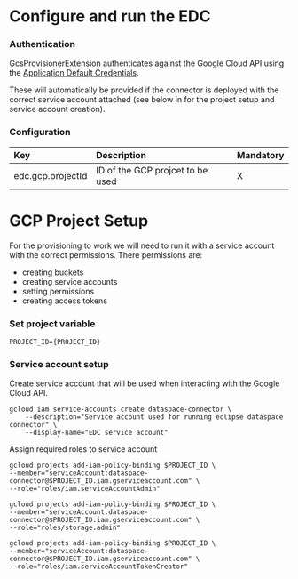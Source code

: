 # Configure and run the EDC

### Authentication

GcsProvisionerExtension authenticates against the Google Cloud API using
the [Application Default Credentials](https://cloud.google.com/docs/authentication#adc).

These will automatically be provided if the connector is deployed with the correct service account attached (see below
in for the project setup and service account creation).

### Configuration

| Key               | Description                      | Mandatory |
|:------------------|:---------------------------------|---|
| edc.gcp.projectId | ID of the GCP projcet to be used | X |

# GCP Project Setup

For the provisioning to work we will need to run it with a service account with the correct permissions. There
permissions are:

- creating buckets
- creating service accounts
- setting permissions
- creating access tokens

### Set project variable

```
PROJECT_ID={PROJECT_ID}
```

### Service account setup

Create service account that will be used when interacting with the Google Cloud API.

```
gcloud iam service-accounts create dataspace-connector \
    --description="Service account used for running eclipse dataspace connector" \
    --display-name="EDC service account"
```

Assign required roles to service account

```
gcloud projects add-iam-policy-binding $PROJECT_ID \
--member="serviceAccount:dataspace-connector@$PROJECT_ID.iam.gserviceaccount.com" \
--role="roles/iam.serviceAccountAdmin"

gcloud projects add-iam-policy-binding $PROJECT_ID \
--member="serviceAccount:dataspace-connector@$PROJECT_ID.iam.gserviceaccount.com" \
--role="roles/storage.admin"

gcloud projects add-iam-policy-binding $PROJECT_ID \
--member="serviceAccount:dataspace-connector@$PROJECT_ID.iam.gserviceaccount.com" \
--role="roles/iam.serviceAccountTokenCreator"
```

